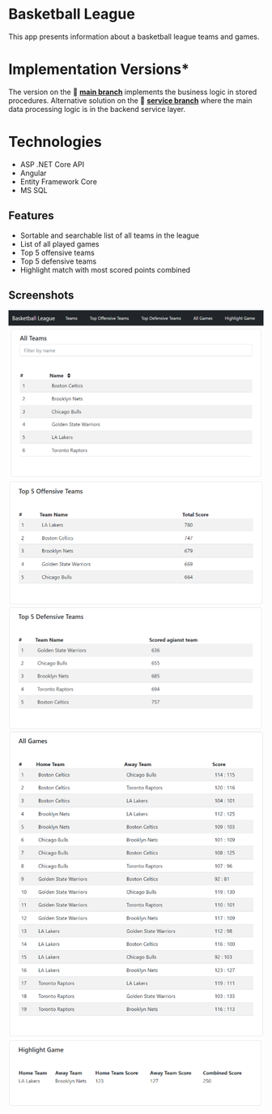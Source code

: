 # Basketball League
This app presents information about a basketball league teams and games.

# Implementation Versions*
The version on the 🔷 [**main branch**](https://github.com/MartinVladkov/BasketballLeague/tree/main) implements the business logic in stored procedures.
Alternative solution on the 🔷 [**service branch**](https://github.com/MartinVladkov/BasketballLeague/tree/service-logic) where the main data processing logic is in the backend service layer.


# Technologies
- ASP .NET Core API
- Angular
- Entity Framework Core
- MS SQL 

## Features 
- Sortable and searchable list of all teams in the league
- List of all played games
- Top 5 offensive teams
- Top 5 defensive teams
- Highlight match with most scored points combined

## Screenshots
![Navigation](Images/navigation.PNG)
![All Teams](Images/all_teams.PNG)
![Top Offensive Teams](Images/top_offensive_teams.PNG)
![Top Defensive Teams](Images/top_defensive_teams.PNG)
![All_Games](Images/all_games.PNG)
![Highlight Game](Images/highlight_game.PNG)


 
